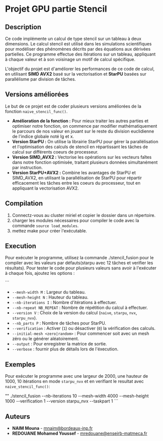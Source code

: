 # Projet GPU partie Stencil 

## Description

Ce code implémente un calcul de type stencil sur un tableau à deux dimensions. Le calcul stencil est utilisé dans les simulations scientifiques pour modéliser des phénomènes décrits par des équations aux dérivées partielles. Ce programme effectue des itérations sur un tableau, appliquant à chaque valeur et à son voisinage un motif de calcul spécifique.

L'objectif du projet est d'améliorer les performances de ce code de calcul, en utilisant **SIMD AVX2** basé sur la vectorisation et **StarPU** basées sur parallélisme par division de tâches.

## Versions améliorées
Le but de ce projet est de coder plusieurs versions améliorées de la fonction `naive_stencil_func()`.
- **Amélioration de la fonction :**  Pour mieux traiter les autres parties et optimiser notre fonction, on commence par modifier mathématiquement le parcours de nos valeur en jouant sur le reste du division euclidienne de l'indice globale noté Ig et x.
- **Version StarPU :** On utilise la librairie StarPU pour gérer la parallélisation et l'optimisation des calculs de stencil en répartissant les tâches de calcul sur différents coeurs de processeur.
- **Version SIMD_AVX2 :** Vectorise les opérations sur les vecteurs faîtes dans notre fonction optimisée, traitant plusieurs données simultanément par instruction.
- **Version StarPU+AVX2 :** Combine les avantages de StarPU et SIMD_AVX2, en utilisant la parallélisation de StarPU pour répartir efficacement les tâches entre les coeurs du processeur, tout en appliquant la vectorisation AVX2.

## Compilation

1) Connectz-vous au cluster miriel et copier le dossier dans un répertoire.
2) charger les modules nécessaires pour compiler le code avec la commande `source load_modules`.
3) mettez make pour créer l'exécutable.



## Execution

Pour exécuter le programme, utilisez la commande ./stencil_fusion pour le compiler avec les valeurs par défauts(starpu avec 12 tâches et verifier les résultats).
Pour tester le code pour plusieurs valeurs sans avoir à l'exécuter à chaque fois, ajoutez les options :

\```

- `--mesh-width M` : Largeur du tableau.
- `--mesh-height N` : Hauteur du tableau.
- `--nb-iterations I` : Nombre d'itérations à effectuer.
- `--nb-repeat NB_REPEAT` : Nombre de répétition du calcul à effectuer.
- `--version V` : Choix de la version du calcul (`naive`, `starpu`, `nvx`, `starpu_nvx`).
- `--nb_parts P` : Nombre de tâches pour StarPU.
- `--verification` : Activer (`1`) ou désactiver (`0`) la vérification des calculs.
- `--initial-mesh <zero|random>` : Pour commencer soit avec un mesh zéro ou le générer aléatoirement.
- `--output` : Pour enregistrer la matrice de sortie.
- `--verbose` : fournir plus de détails lors de l'éxecution.

## Exemples

Pour exécuter le programme avec une largeur de 2000, une hauteur de 1000, 10 itérations en mode `starpu_nvx` et en verifiant le resultat avec `naive_stencil_func()`:

\"" ./stencil_fusion --nb-iterations 10 --mesh-width 4000 --mesh-height 1000 --verification 1 --version starpu_nvx --taskpart 1
\```


## Auteurs

- **NAIM Mouna**  - mnaim@bordeaux-inp.fr
- **REDOUANE Mohamed Youssef**   - mredouane@enseirb-matmeca.fr
